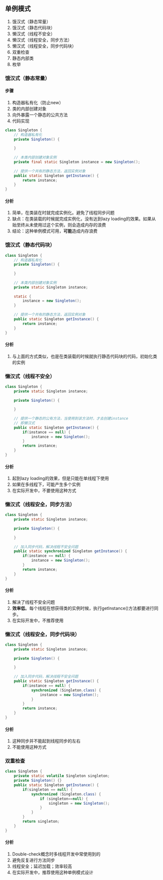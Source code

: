 ## 单例模式

1. 饿汉式（静态常量）
2. 饿汉式（静态代码块）
3. 懒汉式（线程不安全）
4. 懒汉式（线程安全，同步方法）
5. 懒汉式（线程安全，同步代码块）
6. 双重检查
7. 静态内部类
8. 枚举



### 饿汉式（静态常量）

#### 步骤

1. 构造器私有化（防止new）
2. 类的内部创建对象
3. 向外暴露一个静态的公共方法
4. 代码实现

```java
class Singleton {
    // 构造器私有化
    private Singleton() {
        
    }
    
    // 本类内部创建对象实例
    private final static Singleton instance = new Singleton();
    
    // 提供一个共有的静态方法，返回实例对象
    public static Singleton getInstance() {
        return instance;
    }
}
```

#### 分析

1. 简单，在类装在时就完成实例化。避免了线程同步问题
2. 缺点：在类装载的时候就完成实例化，没有达到lazy loading的效果。如果从始至终从未使用过这个实例，则会造成内存的浪费
3. 结论：这种单例模式可用，**可能**造成内存浪费



### 饿汉式（静态代码块）

```java
class Singleton {
    // 构造器私有化
    private Singleton() {
        
    }
    
    // 本类内部创建对象实例
    private static Singleton instance;
 
    static {
        instance = new Singleton();
    }
    
    // 提供一个共有的静态方法，返回实例对象
    public static Singleton getInstance() {
        return instance;
    }
}
```

#### 分析

1. 与上面的方式类似，也是在类装载的时候就执行静态代码块的代码，初始化类的实例



### 懒汉式（线程不安全）

```java
class Singleton {
    private static Singleton instance;
    
    private Singleton() {
        
    }
    
    // 提供一个静态的公有方法，当使用到该方法时，才去创建instance
    // 即懒汉式
    public static Singleton getInstance() {
        if(instance == null) {
            instance = new Singleton();
        }
        return instance;
    }
}
```

#### 分析

1. 起到lazy loading的效果，但是只能在单线程下使用
2. 如果在多线程下，可能产生多个实例
3. 在实际开发中，不要使用这种方式



### 懒汉式（线程安全，同步方法）

```java
class Singleton {
    private static Singleton instance;
    
    private Singleton() {
        
    }
    
    // 加入同步代码，解决线程不安全问题
    public static synchronized Singleton getInstance() {
        if(instance == null) {
            instance = new Singleton();
        }
        return instance;
    }
}
```

#### 分析

1. 解决了线程不安全问题
2. **效率低**。每个线程在想获得类的实例时候，执行getInstance()方法都要进行同步。
3. 在实际开发中，不推荐使用



### 懒汉式（线程安全，同步代码块）

```java
class Singleton {
    private static Singleton instance;
    
    private Singleton() {
        
    }
    
    // 加入同步代码，解决线程不安全问题
    public static Singleton getInstance() {
        if(instance == null) {
            synchronized (Singleton.class) {
            	instance = new Singleton();   
            }
        }
        return instance;
    }
}
```

#### 分析

1. 这种同步并不能起到线程同步的左右
2. 不能使用这种方式



### 双重检查

```java
class Singleton {
    private static volatile Singleton singleton;
    private Singleton() {}
    public static Singleton getInstance() {
        if(singleton == null) {
            synchronized (Singleton.class) {
                if (singleton==null) {
                    singleton = new Singleton();
                }
            }
        }
        return singleton;
    }
}
```

#### 分析

1. Double-check概念时多线程开发中常使用到的
2. 避免反复进行方法同步
3. 线程安全；延迟加载；效率较高
4. 在实际开发中，推荐使用这种单例模式设计